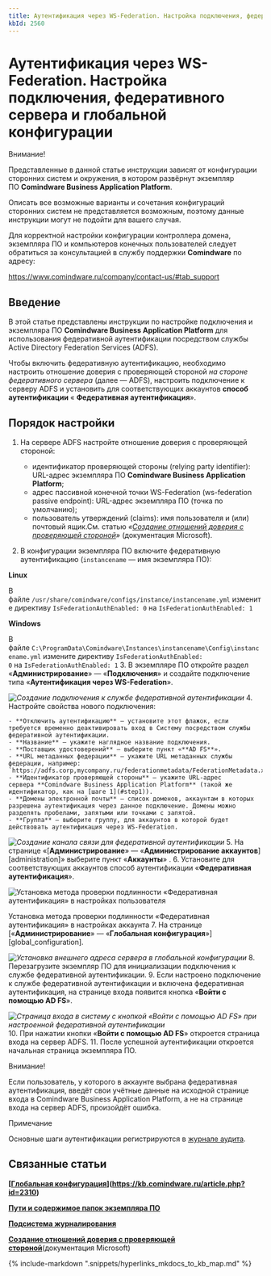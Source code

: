 ```yaml
---
title: Аутентификация через WS-Federation. Настройка подключения, федеративного сервера и глобальной конфигурации
kbId: 2560
---
```


# Аутентификация через WS-Federation. Настройка подключения, федеративного сервера и глобальной конфигурации

Внимание!

Представленные в данной статье инструкции зависят от конфигурации сторонних систем и окружения, в котором развёрнут экземпляр ПО **Comindware Business Application Platform**.

Описать все возможные варианты и сочетания конфигураций сторонних систем не представляется возможным, поэтому данные инструкции могут не подойти для вашего случая.

Для корректной настройки конфигурации контроллера домена, экземпляра ПО и компьютеров конечных пользователей следует обратиться за консультацией в службу поддержки **Comindware** по адресу:

<https://www.comindware.ru/company/contact-us/#tab_support>

## Введение

В этой статье представлены инструкции по настройке подключения и экземпляра ПО **Comindware Business Application Platform** для использования федеративной аутентификации посредством службы Active Directory Federation Services (ADFS).

Чтобы включить федеративную аутентификацию, необходимо настроить отношение доверия с проверяющей стороной *на стороне федеративного сервера* (далее — ADFS), настроить подключение к серверу ADFS и установить для соответствующих аккаунтов **способ аутентификации** « **Федеративная аутентификация**».

## Порядок настройки

1. На сервере ADFS настройте отношение доверия с проверяющей стороной:

    - идентификатор проверяющей стороны (relying party identifier): URL-адрес экземпляра ПО **Comindware Business Application Platform**;
    - адрес пассивной конечной точки WS-Federation (ws-federation passive endpoint): URL-адрес экземпляра ПО (точка по умолчанию);
    - пользователь утверждений (claims): имя пользователя и (или) почтовый ящик.См. статью *«[Создание отношений доверия с проверяющей стороной](https://learn.microsoft.com/ru-ru/windows-server/identity/ad-fs/operations/create-a-relying-party-trust)»* (документация Microsoft).
2. В конфигурации экземпляра ПО включите федеративную аутентификацию (`instancename` — имя экземпляра ПО):

**Linux**

В файле `/usr/share/comindware/configs/instance/instancename.yml` измените директиву `IsFederationAuthEnabled: 0` на `IsFederationAuthEnabled: 1`

**Windows**

В файле `C:\ProgramData\Comindware\Instances\instancename\Config\instancename.yml` измените директиву `IsFederationAuthEnabled: 0` на `IsFederationAuthEnabled: 1`
3. В экземпляре ПО откройте раздел «**Администрирование**» — «**Подключения**» и создайте подключение типа «**Аутентификация через WS-Federation**».

_![Создание подключения к службе федеративной аутентификации](https://kb.comindware.ru/assets/img_63bcedfaa4127.png)_
4. Настройте свойства нового подключения:

    - **Отключить аутентификацию** — установите этот флажок, если требуется временно деактивировать вход в Систему посредством службы федеративной аутентификации.
    - **Название** — укажите наглядное название подключения.
    - **Поставщик удостоверений** — выберите пункт «**AD FS**».
    - **URL метаданных федерации** — укажите URL метаданных службы федерации, например: `https://adfs.corp,mycompany.ru/federationmetadata/FederationMetadata.xml`
    - **Идентификатор проверяющей стороны** — укажите URL-адрес сервера **Comindware Business Application Platform** (такой же идентификатор, как на [шаге 1](#step1)).
    - **Домены электронной почты** — список доменов, аккаунтам в которых разрешена аутентификация через данное подключение. Домены можно разделять пробелами, запятыми или точками с запятой.
    - **Группа** — выберите группу, для аккаунтов в которой будет действовать аутентификация через WS-Federation.
_![Создание канала связи для федеративной аутентификации](https://kb.comindware.ru/assets/img_63bcee771da92.png)_
5. На странице «[**Администрирование**» — «**Администрирование аккаунтов**][administration]» выберите пункт «**Аккаунты**» *‌*.
6. Установите для соответствующих аккаунтов способ аутентификации «**Федеративная аутентификация**».

![Установка метода проверки подлинности «Федеративная аутентификация» в настройках пользователя](https://kb.comindware.ru/assets/img_63bceec6da277.png)

Установка метода проверки подлинности «Федеративная аутентификация» в настройках аккаунта
7. На странице [«**Администрирование**» — «**Глобальная конфигурация**»][global_configuration].

_![Установка внешнего адреса сервера в глобальной конфигурации](https://kb.comindware.ru/assets/img_6641de64d4f80.png)_
8. Перезагрузите экземпляр ПО для инициализации подключения к службе федеративной аутентификации.
9. Если настроено подключение к службе федеративной аутентификации и включена федеративная аутентификация, на странице входа появится кнопка «**Войти с помощью AD FS**».

_![Страница входа в систему с кнопкой «Войти с помощью AD FS» при настроенной федеративной аутентификации](https://kb.comindware.ru/assets/img_63bcef91c61ae.png)_
10. При нажатии кнопки «**Войти с помощью AD FS**» откроется страница входа на сервер ADFS.
11. После успешной аутентификации откроется начальная страница экземпляра ПО.

Внимание!

Если пользователь, у которого в аккаунте выбрана федеративная аутентификация, введёт свои учётные данные на исходной странице входа в Comindware Business Application Platform, а не на странице входа на сервер ADFS, произойдёт ошибка.

Примечание


Основные шаги аутентификации регистрируются в [журнале аудита](https://kb.comindware.ru/article.php?id=2501#mcetoc_1glh08n4u1).
## Связанные статьи

**[[Глобальная конфигурация](https://kb.comindware.ru/article.php?id=2185)](https://kb.comindware.ru/article.php?id=2310)**

**[Пути и содержимое папок экземпляра ПО](https://kb.comindware.ru/article.php?id=2502)**

**[Подсистема журналирования](https://kb.comindware.ru/article.php?id=2501)**

**[Создание отношений доверия с проверяющей стороной](https://learn.microsoft.com/ru-ru/windows-server/identity/ad-fs/operations/create-a-relying-party-trust)**(документация Microsoft)



{% include-markdown ".snippets/hyperlinks_mkdocs_to_kb_map.md" %}

